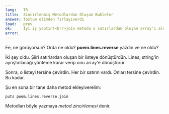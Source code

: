 ```yaml
---
lang:   TR
title:  Zincirlenmiş Metodlardan Oluşan Bukleler
answer: Tostum elimden fırlayıverdi
load:   prev
ok:     İyi iş yaptın!<br/>join metodu o satırlardan oluşan array'i aldı ve bir string'e dönüştürdü.
error:  
---
```


Ee, ne görüyorsun? Orda ne oldu? __poem.lines.reverse__ yazdın ve ne oldu?

İki şey oldu. Şiiri satırlardan oluşan bir listeye dönüştürdün.
Lines, string'in ayrıştırılacağı yönteme karar verip onu array'e dönüştürür.

Sonra, o listeyi tersine çevirdin. Her bir satırın vardı. Onları tersine çevirdin. Bu kadar.

Şu en sona bir tane daha metod ekleyiverelim:

    puts poem.lines.reverse.join

Metodları böyle yazmaya _metod zincirlemesi_ denir.